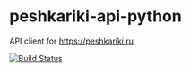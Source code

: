 # peshkariki-api-python
API client for https://peshkariki.ru

[![Build Status](https://travis-ci.org/artemiy-rodionov/peshkariki-api-python.svg?branch=master)](https://travis-ci.org/artemiy-rodionov/peshkariki-api-python)
